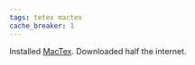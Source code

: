 ```yaml
---
tags: tetex mactex
cache_breaker: 1
---
```


Installed [MacTex](/wiki/MacTex). Downloaded half the internet.
